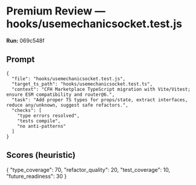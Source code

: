# Premium Review — hooks/usemechanicsocket.test.js

**Run:** 069c548f

## Prompt

```
{
  "file": "hooks/usemechanicsocket.test.js",
  "target_ts_path": "hooks/usemechanicsocket.test.ts",
  "context": "CFH Marketplace TypeScript migration with Vite/Vitest; ensure ESM compatibility and router@6.",
  "task": "Add proper TS types for props/state, extract interfaces, reduce any/unknown, suggest safe refactors.",
  "checks": [
    "type errors resolved",
    "tests compile",
    "no anti-patterns"
  ]
}
```

## Scores (heuristic)

{
  "type_coverage": 70,
  "refactor_quality": 20,
  "test_coverage": 10,
  "future_readiness": 30
}
